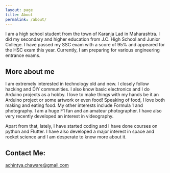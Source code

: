 ```yaml
---
layout: page
title: About
permalink: /about/
---
```


 I am a high school student from the town of Karanja Lad in Maharashtra. I did my secondary and higher education from J.C. High School and Junior College. I have passed my SSC exam with a score of 95% and appeared for the HSC exam this year. Currently, I am preparing for various engineering entrance exams.
 
 ## More about me
 I am extremely interested in technology old and new. I closely follow hacking and DIY communities. I also know basic electronics and I do Arduino projects as a hobby. I love to make things with my hands be it an Arduino project or some artwork or even food! Speaking of food, I love both making and eating food. My other interests include Formula 1 and photography. I am a huge F1 fan and an amateur photographer. I have also very recently developed an interest in videography.

Apart from that, lately, I have started coding and I have done courses on python and Flutter. I have also developed a major interest in space and rocket science and I am desperate to know more about it. 

## Contact Me:
achintya.chaware@gmail.com
